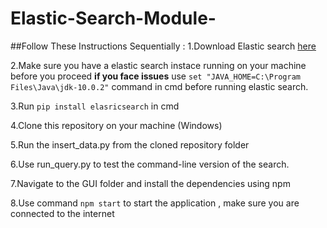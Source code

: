 # Elastic-Search-Module-

##Follow These Instructions Sequentially :
1.Download Elastic search [here](https://www.elastic.co/downloads/elasticsearch)

2.Make sure you have a elastic search instace running on your machine before you proceed **if you face issues** use `set "JAVA_HOME=C:\Program Files\Java\jdk-10.0.2"` command in cmd before running elastic search.

3.Run `pip install elasricsearch` in cmd

4.Clone this repository on your machine (Windows) 

5.Run the insert_data.py from the cloned repository folder 

6.Use run_query.py to test the command-line version of the search.

7.Navigate to the GUI folder and install the dependencies using npm 

8.Use command `npm start` to start the application , make sure you are connected to the internet 

